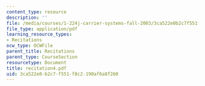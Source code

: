 ```yaml
---
content_type: resource
description: ''
file: /media/courses/1-224j-carrier-systems-fall-2003/3ca522e0b2c7f551f8c2190af6a8f260_recitation4.pdf
file_type: application/pdf
learning_resource_types:
- Recitations
ocw_type: OCWFile
parent_title: Recitations
parent_type: CourseSection
resourcetype: Document
title: recitation4.pdf
uid: 3ca522e0-b2c7-f551-f8c2-190af6a8f260
---
```

